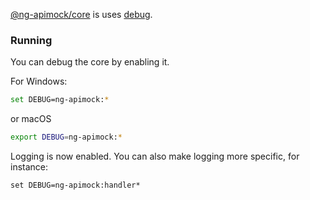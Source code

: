[@ng-apimock/core](https://github.com/ng-apimock/core) is uses [debug](https://www.npmjs.com/package/debug).

### Running
You can debug the core by enabling it.

For Windows:
```bash
set DEBUG=ng-apimock:*
```
or macOS
```bash
export DEBUG=ng-apimock:*
```

Logging is now enabled. You can also make logging more specific, for instance:
```
set DEBUG=ng-apimock:handler*
```
